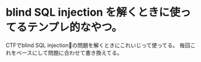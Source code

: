 # blind SQL injection を解くときに使ってるテンプレ的なやつ。
CTFでblind SQL injectionの問題を解くときにこれいじって使ってる。
毎回これをベースにして問題に合わせて書き換えてる。
